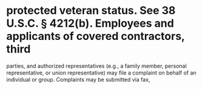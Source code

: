 # protected veteran status. See 38 U.S.C. § 4212(b). Employees and applicants of covered contractors, third

parties, and authorized representatives (e.g., a family member, personal representative, or union representative) may ﬁle a complaint on behalf of an individual or group. Complaints may be submitted via fax,